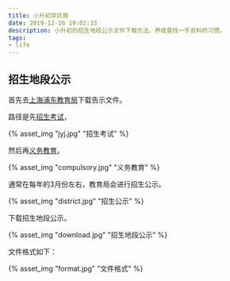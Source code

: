 ```yaml
---
title: 小升初学区房
date: 2019-12-26 19:02:33
description: 小升初的招生地段公示文件下载方法。养成查找一手资料的习惯。
tags: 
- life
---
```


## 招生地段公示

首先去[上海浦东教育局](http://www.pudong.gov.cn/jyj/)下载告示文件。

路径是先[招生考试](http://www.pudong.gov.cn/shpd/department/019020/019020004/019020004002/)，

{% asset_img "jyj.jpg" "招生考试" %}

然后再[义务教育](http://www.pudong.gov.cn/shpd/department/019020/019020004/019020004004/)。

{% asset_img "compulsory.jpg" "义务教育" %}

通常在每年的3月份左右，教育局会进行招生公示。

{% asset_img "district.jpg" "招生公示" %}

下载招生地段公示。

{% asset_img "download.jpg" "招生地段公示" %}

文件格式如下：

{% asset_img "format.jpg" "文件格式" %}
